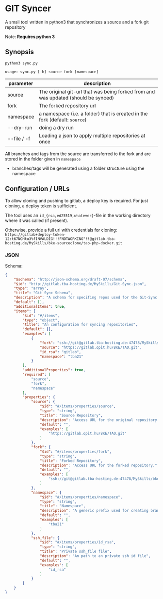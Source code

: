 # GIT Syncer
A small tool written in python3 that synchronizes a source and a fork git repository

Note: __Requires python 3__

## Synopsis
`python3 sync.py`

`usage: sync.py [-h] source fork [namespace]`


| parameter | description |
| ---- | ---- |
| source | The original git-url that was being forked from and was updated (should be synced) |
| fork | The forked repository url |
| namespace | a namespace (i.e. a folder) that is created in the fork (default: `source`) |
| --dry-run | doing a dry run |
| --file / -f | Loading a json to apply multiple repositories at once |

All branches and tags from the source are transferred to the fork and are stored in the folder given in `namespace`
* branches/tags will be generated using a folder structure using the namespace

## Configuration / URLs
To allow cloning and pushing to gitlab, a deploy key is required. For just cloning, a deploy token is sufficient.

The tool uses an `id_{rsa,ed25519,whatever}`-file in the working directory where it was called (if present).

Otherwise, provide a full url with credentials for cloning:
`https://gitlab+deploy-token-12:t67NCHtu3%fINVALDIG!!!FNOTWORKING"!!@gitlab.tba-hosting.de/MySkills/bke-sourceclone/tao-php-docker.git`

### JSON
Schema:
```json
{
    "$schema": "http://json-schema.org/draft-07/schema",
    "$id": "http://gitlab.tba-hosting.de/MySkills/Git-Sync.json",
    "type": "array",
    "title": "Git Sync Schema",
    "description": "A schema for specifing repos used for the Git-Sync tool.",
    "default": [],
    "additionalItems": true,
    "items": {
        "$id": "#/items",
        "type": "object",
        "title": "An configuration for syncing repositories",
        "default": {},
        "examples": [
            {
                "fork": "ssh://git@gitlab.tba-hosting.de:47478/MySkills/bke-sourceclone/TAO.git",
                "source": "https://gitlab.opit.hu/BKE/TAO.git",
                "id_rsa": "gitlab",
                "namespace": "tba21"
            }
        ],
        "additionalProperties": true,
        "required": [
            "source",
            "fork",
            "namespace"
        ],
        "properties": {
            "source": {
                "$id": "#/items/properties/source",
                "type": "string",
                "title": "Source Repository",
                "description": "Access URL for the original repository.",
                "default": "",
                "examples": [
                    "https://gitlab.opit.hu/BKE/TAO.git"
                ]
            },
            "fork": {
                "$id": "#/items/properties/fork",
                "type": "string",
                "title": "Forked Repository",
                "description": "Access URL for the forked repository.",
                "default": "",
                "examples": [
                    "ssh://git@gitlab.tba-hosting.de:47478/MySkills/bke-sourceclone/TAO.git"
                ]
            },
            "namespace": {
                "$id": "#/items/properties/namespace",
                "type": "string",
                "title": "Namespace",
                "description": "A generic prefix used for creating branches or tags.",
                "default": "",
                "examples": [
                    "tba21"
                ]
            },
            "ssh_file": {
                "$id": "#/items/properties/id_rsa",
                "type": "string",
                "title": "Private ssh_file file",
                "description": "An path to an private ssh id file",
                "default": "",
                "examples": [
                    "id_rsa"
                ]
            }
        }
    }
}
```
